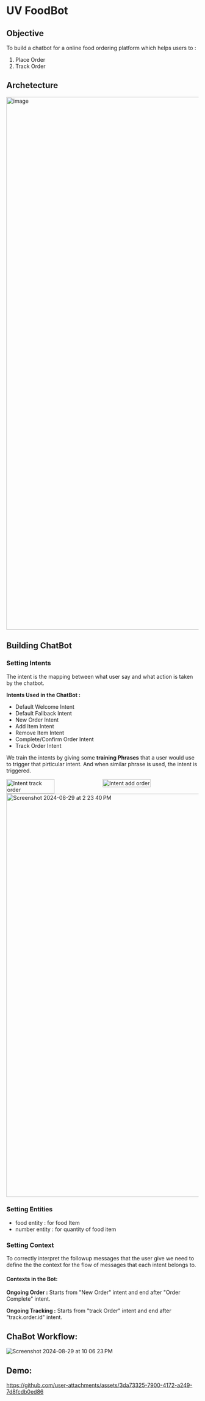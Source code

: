 # UV FoodBot

## Objective 
To build a chatbot for a online food ordering platform which helps users to :
1) Place Order
2) Track Order

## Archetecture

<img width="1394" alt="image" src="https://github.com/user-attachments/assets/ff21453c-a310-4a8d-b1ef-89401e5c4d1a">

## Building ChatBot

### Setting Intents
The intent is the mapping between what user say and what action is taken by the chatbot.

**Intents Used in the ChatBot :**
- Default Welcome Intent
- Default Fallback Intent
- New Order Intent
- Add Item Intent
- Remove Item Intent
- Complete/Confirm Order Intent
- Track Order Intent

We train the intents by giving some **training Phrases** that a user would use to trigger that pirticular intent. And when similar phrase is used, the intent is triggered.

<div style="display: flex;">
  <img src="https://github.com/user-attachments/assets/0e5cc309-65d1-404b-90fc-574c5d3888e9" alt="Intent track order" style="width: 50%;">
  <img src="https://github.com/user-attachments/assets/f22e2cf7-0a58-47af-8bdd-009eb9f23cb4" alt="Intent add order" style="width: 50%;">
</div>

<img width="1055" alt="Screenshot 2024-08-29 at 2 23 40 PM" src="https://github.com/user-attachments/assets/9ef7f8bf-a6ce-4282-aada-e3ef21a637b2">

### Setting Entities
- food entity : for food Item
- number entity : for quantity of food item

### Setting Context
To correctly interpret the followup messages that the user give we need to define the the context for the flow of messages that each intent belongs to.

#### Contexts in the Bot:
**Ongoing Order :** Starts from "New Order" intent and end after "Order Complete" intent.

**Ongoing Tracking :** Starts from "track Order" intent and end after "track.order.id" intent.

## ChaBot Workflow:

![Screenshot 2024-08-29 at 10 06 23 PM](https://github.com/user-attachments/assets/1ad74b2d-035d-49e4-8d86-2058147cfc96)

## Demo:
https://github.com/user-attachments/assets/3da73325-7900-4172-a249-7d8fcdb0ed86